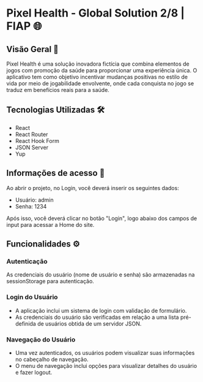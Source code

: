 # Pixel Health - Global Solution 2/8 | FIAP 🌐

## Visão Geral 🚀

Pixel Health é uma solução inovadora fictícia que combina elementos de jogos com promoção da saúde para proporcionar uma experiência única. O aplicativo tem como objetivo incentivar mudanças positivas no estilo de vida por meio de jogabilidade envolvente, onde cada conquista no jogo se traduz em benefícios reais para a saúde.

## Tecnologias Utilizadas 🛠️

- React
- React Router
- React Hook Form
- JSON Server
- Yup

## Informações de acesso 🔐

Ao abrir o projeto, no Login, você deverá inserir os seguintes dados:
- Usuário: admin
- Senha: 1234

Após isso, você deverá clicar no botão "Login", logo abaixo dos campos de input para acessar a Home do site.

## Funcionalidades ⚙️

### Autenticação 

As credenciais do usuário (nome de usuário e senha) são armazenadas na sessionStorage para autenticação.

### Login do Usuário 

- A aplicação inclui um sistema de login com validação de formulário.
- As credenciais do usuário são verificadas em relação a uma lista pré-definida de usuários obtida de um servidor JSON.

### Navegação do Usuário 

- Uma vez autenticados, os usuários podem visualizar suas informações no cabeçalho de navegação.
- O menu de navegação inclui opções para visualizar detalhes do usuário e fazer logout.
